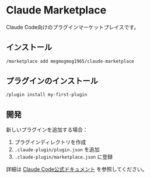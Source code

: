 # Claude Marketplace

Claude Code向けのプラグインマーケットプレイスです。

## インストール

```bash
/marketplace add megmogmog1965/claude-marketplace
```

## プラグインのインストール

```bash
/plugin install my-first-plugin
```

## 開発

新しいプラグインを追加する場合：

1. プラグインディレクトリを作成
2. `.claude-plugin/plugin.json` を追加
3. `.claude-plugin/marketplace.json` に登録

詳細は [Claude Code公式ドキュメント](https://docs.claude.com/en/docs/claude-code/plugins) を参照してください。

